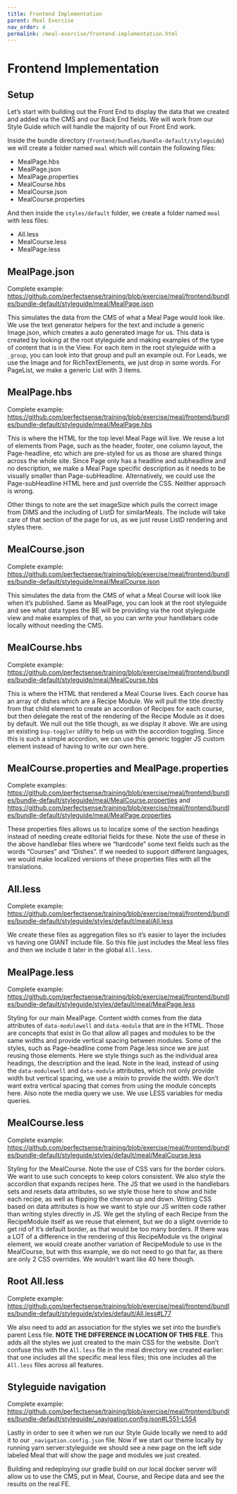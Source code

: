 ```yaml
---
title: Frontend Implementation
parent: Meal Exercise
nav_order: 4
permalink: /meal-exercise/frontend-implementation.html
---
```


# Frontend Implementation

## Setup

Let’s start with building out the Front End to display the data that we created and added via the CMS and our Back End fields. We will work from our Style Guide which will handle the majority of our Front End work.

Inside the bundle directory (`frontend/bundles/bundle-default/styleguide`) we will create a folder named `meal` which will contain the following files:
- MealPage.hbs
- MealPage.json
- MealPage.properties
- MealCourse.hbs
- MealCourse.json
- MealCourse.properties

And then inside the `styles/default` folder, we create a folder named `meal` with less files:
- All.less
- MealCourse.less
- MealPage.less


## MealPage.json

Complete example: <https://github.com/perfectsense/training/blob/exercise/meal/frontend/bundles/bundle-default/styleguide/meal/MealPage.json>

This simulates the data from the CMS of what a Meal Page would look like. We use the text generator helpers for the text and include a generic Image.json, which creates a auto generated image for us. This data is created by looking at the root styleguide and making examples of the type of content that is in the View. For each item in the root styleguide with a `_group`, you can look into that group and pull an example out. For Leads, we use the Image and for RichTextElements, we just drop in some words. For PageList, we make a generic List with 3 items. 


## MealPage.hbs

Complete example: <https://github.com/perfectsense/training/blob/exercise/meal/frontend/bundles/bundle-default/styleguide/meal/MealPage.hbs>

This is where the HTML for the top level Meal Page will live. We reuse a lot of elements from Page, such as the header, footer, one column layout, the Page-headline, etc which are pre-styled for us as those are shared things across the whole site. Since Page only has a headline and subheadline and no description, we make a Meal Page specific description as it needs to be visually smaller than Page-subHeadline. Alternatively, we could use the Page-subHeadline HTML here and just override the CSS. Neither approach is wrong. 

Other things to note are the set imageSize which pulls the correct image from DIMS and the including of ListD for similarMeals. The include will take care of that section of the page for us, as we just reuse ListD rendering and styles there.


## MealCourse.json

Complete example: <https://github.com/perfectsense/training/blob/exercise/meal/frontend/bundles/bundle-default/styleguide/meal/MealCourse.json>

This simulates the data from the CMS of what a Meal Course will look like when it’s published. Same as MealPage, you can look at the root styleguide and see what data types the BE will be providing via the root styleguide view and make examples of that, so you can write your handlebars code locally without needing the CMS.


## MealCourse.hbs

Complete example: <https://github.com/perfectsense/training/blob/exercise/meal/frontend/bundles/bundle-default/styleguide/meal/MealCourse.hbs>

This is where the HTML that rendered a Meal Course lives. Each course has an array of dishes which are a Recipe Module. We will pull the title directly from that child element to create an accordion of Recipes for each course, but then delegate the rest of the rendering of the Recipe Module as it does by default. We null out the title though, as we display it above. We are using an existing `bsp-toggler` utility to help us with the accordion toggling. Since this is such a simple accordion, we can use this generic toggler JS custom element instead of having to write our own here.


## MealCourse.properties and MealPage.properties

Complete examples: <https://github.com/perfectsense/training/blob/exercise/meal/frontend/bundles/bundle-default/styleguide/meal/MealCourse.properties> and <https://github.com/perfectsense/training/blob/exercise/meal/frontend/bundles/bundle-default/styleguide/meal/MealPage.properties>

These properties files allows us to localize some of the section headings instead of needing create editorial fields for these. Note the use of these in the above handlebar files where we “hardcode” some text fields such as the words “Courses” and “Dishes”. If we needed to support different languages, we would make localized versions of these properties files with all the translations.


## All.less

Complete example: <https://github.com/perfectsense/training/blob/exercise/meal/frontend/bundles/bundle-default/styleguide/styles/default/meal/All.less>

We create these files as aggregation files so it’s easier to layer the includes vs having one GIANT include file. So this file just includes the Meal less files and then we include it later in the global `All.less`.


## MealPage.less

Complete example: <https://github.com/perfectsense/training/blob/exercise/meal/frontend/bundles/bundle-default/styleguide/styles/default/meal/MealPage.less>

Styling for our main MealPage. Content width comes from the data attributes of `data-modulewell` and `data-module` that are in the HTML. Those are concepts that exist in Go that allow all pages and modules to be the same widths and provide vertical spacing between modules. Some of the styles, such as Page-headline come from Page.less since we are just reusing those elements. Here we style things such as the individual area headings, the description and the lead. Note in the lead, instead of using the `data-modulewell` and `data-module` attributes, which not only provide width but vertical spacing, we use a mixin to provide the width. We don’t want extra vertical spacing that comes from using the module concepts here. Also note the media query we use. We use LESS variables for media queries.


## MealCourse.less

Complete example: <https://github.com/perfectsense/training/blob/exercise/meal/frontend/bundles/bundle-default/styleguide/styles/default/meal/MealCourse.less>

Styling for the MealCourse. Note the use of CSS vars for the border colors. We want to use such concepts to keep colors consistent. We also style the accordion that expands recipes here. The JS that we used in the handlebars sets and resets data attributes, so we style those here to show and hide each recipe, as well as flipping the chevron up and down. Writing CSS based on data attributes is how we want to style our JS written code rather than writing styles directly in JS. We get the styling of each Recipe from the RecipeModule itself as we reuse that element, but we do a slight override to get rid of it’s default border, as that would be too many borders. If there was a LOT of a difference in the rendering of this RecipeModule vs the original element, we would create another variation of RecipeModule to use in the MealCourse, but with this example, we do not need to go that far, as there are only 2 CSS overrides. We wouldn’t want like 40 here though.


## Root All.less

Complete example: <https://github.com/perfectsense/training/blob/exercise/meal/frontend/bundles/bundle-default/styleguide/styles/default/All.less#L77>

We also need to add an association for the styles we set into the bundle’s parent Less file. **NOTE THE DIFFERENCE IN LOCATION OF THIS FILE**. This adds all the styles we just created to the main CSS for the website. Don’t confuse this with the `All.less` file in the meal directory we created earlier: that one includes all the specific meal less files; this one includes all the `All.less` files across all features.


## Styleguide navigation

Complete example: <https://github.com/perfectsense/training/blob/exercise/meal/frontend/bundles/bundle-default/styleguide/_navigation.config.json#L551-L554>

Lastly in order to see it when we run our Style Guide locally we need to add it to our `_navigation.config.json` file. Now if we start our theme locally by running yarn server:styleguide we should see a new page on the left side labeled Meal that will show the page and modules we just created.

Building and redeploying our gradle build on our local docker server will allow us to use the CMS, put in Meal, Course, and Recipe data and see the results on the real FE.
